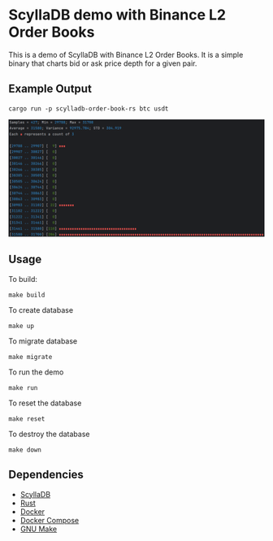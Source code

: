 # ScyllaDB demo with Binance L2 Order Books

This is a demo of ScyllaDB with Binance L2 Order Books. 
It is a simple binary that charts bid or ask price depth for a given pair.

## Example Output

    cargo run -p scylladb-order-book-rs btc usdt

![img.png](img.png)

## Usage

To build:

    make build

To create database

    make up

To migrate database

    make migrate

To run the demo

    make run

To reset the database

    make reset

To destroy the database

    make down

## Dependencies

* [ScyllaDB](https://www.scylladb.com/)
* [Rust](https://www.rust-lang.org/)
* [Docker](https://www.docker.com/)
* [Docker Compose](https://docs.docker.com/compose/)
* [GNU Make](https://www.gnu.org/software/make/)
